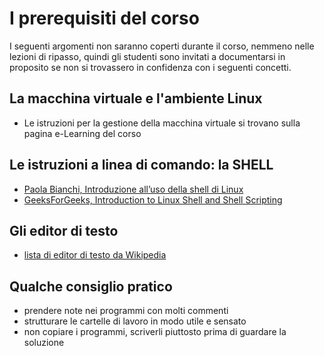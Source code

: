 # I prerequisiti del corso

I seguenti argomenti non saranno coperti durante il corso, 
nemmeno nelle lezioni di ripasso, 
quindi gli studenti sono invitati a documentarsi in proposito se non si trovassero 
in confidenza con i seguenti concetti.

## La macchina virtuale e l'ambiente Linux

  * Le istruzioni per la gestione della macchina virtuale si trovano sulla pagina e-Learning del corso

## Le istruzioni a linea di comando: la SHELL

  * [Paola Bianchi, Introduzione all’uso della shell di Linux](http://marra.di.unimi.it/prog1/lab/docs/lezioni/DispenseShell_11III14.pdf)
  * [GeeksForGeeks, Introduction to Linux Shell and Shell Scripting](https://www.geeksforgeeks.org/introduction-linux-shell-shell-scripting/)

## Gli editor di testo

  * [lista di editor di testo da Wikipedia](https://en.wikipedia.org/wiki/Comparison_of_text_editors)

## Qualche consiglio pratico

  * prendere note nei programmi con molti commenti
  * strutturare le cartelle di lavoro in modo utile e sensato
  * non copiare i programmi, scriverli piuttosto prima di guardare la soluzione